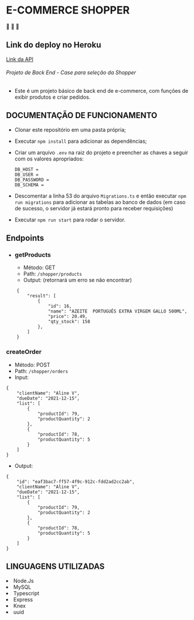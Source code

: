 # E-COMMERCE SHOPPER 
:shopping_cart: :shopping_cart: :shopping_cart:

## Link do deploy no Heroku
[Link da API](https://shopper-backend-germana.herokuapp.com/)

<h6> Projeto de Back End - Case para seleção da Shopper </h6>

- Este é um projeto básico de back end de e-commerce, com funções de exibir produtos e criar pedidos.

## DOCUMENTAÇÃO DE FUNCIONAMENTO

* Clonar este repositório em uma pasta própria;
* Executar `npm install` para adicionar as dependências;
* Criar um arquivo `.env` na raiz do projeto e preencher as chaves a seguir com os valores apropriados:
   ```
   DB_HOST = 
   DB_USER = 
   DB_PASSWORD = 
   DB_SCHEMA =  
   ```
* Descomentar a linha 53 do arquivo `Migrations.ts` e então executar `npm run migrations` para adicionar as tabelas ao banco de dados (em caso de sucesso, o servidor já estará pronto para receber requisições)

* Executar `npm run start` para rodar o servidor.

## Endpoints

* ### getProducts
  * Método: GET
  * Path: `/shopper/products`
  * Output: (retornará um erro se não encontrar)
```
    {
        "result": [
            {
                "id": 16,
                "name": "AZEITE  PORTUGUÊS EXTRA VIRGEM GALLO 500ML",
                "price": 20.49,
                "qty_stock": 158
            },
        ]
    }
 ```
    


### createOrder
* Método: POST
* Path: `/shopper/orders`
* Input: 
```
{
    "clientName": "Aline V",
    "dueDate": "2021-12-15",
    "list": [
        {
            "productId": 79,
            "productQuantity": 2
        },
        {
            "productId": 78,
            "productQuantity": 5
        }
    ]
}
```
* Output:
```
{
    "id": "eaf3bac7-ff57-4f9c-912c-fdd2ad2cc2ab",
    "clientName": "Aline V",
    "dueDate": "2021-12-15",
    "list": [
        {
            "productId": 79,
            "productQuantity": 2
        },
        {
            "productId": 78,
            "productQuantity": 5
        }
    ]
}
```


## LINGUAGENS UTILIZADAS

 <li> Node.Js </li>
 <li> MySQL </li>
 <li> Typescript </li>
 <li> Express </li>
 <li> Knex </li>
 <li> uuid </li>
